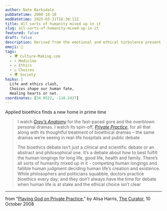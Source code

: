 ```yaml
---
author: Nate Barksdale
pubDatetime: 2008-10-10
modDatetime: 2025-03-31T16:30:13Z
title: All sorts of humanity mixed up in it
slug: all-sorts-of-humanity-mixed-up-in-it
featured: false
draft: false
description: Derived from the emotional and ethical turbulence present in modern medicine, this piece explores how bioethics is intertwined with real-life dilemmas faced by healthcare professionals.
emoji: 💉
tags:
  - 🌍 Culture-Making.com
  - ⚕️ Medicine
  - ⚖️ Ethics
  - ⚖️ Choices
  - 🌍 Society
haiku: |
  Life and ethics clash,  
  Choices shape our human fate,  
  Healing hearts or not.
coordinates: [34.0522, -118.2437]
---
```


Applied bioethics finds a new home in prime time

> I watch [_Grey’s Anatomy_](http://web.archive.org/web/20250114065603/https://www.imdb.com/title/tt0413573/) for the fast-paced gore and the overblown personal dramas. I watch its spin-off, [_Private Practice_](http://web.archive.org/web/20241219103450/https://www.imdb.com/title/tt0972412/), for all that along with its thoughtful treatment of bioethical dramas – the same dramas we’re seeing in real-life hospitals and public debate
>
> The bioethics debate isn’t just a clinical and scientific debate or an abstract and philosophical one. It’s a debate about how to best fulfill the human longings for long life, good life, health and family. There’s all sorts of humanity mixed up in it - competing human longings and fallible human judgment deciding human life’s creation and existence. While philosophers and politicians squabble, doctors practice bioethics every day; and they don’t always have the time for debate when human life is at stake and the ethical choice isn’t clear

---

from "[Playing God on Private Practice](http://web.archive.org/web/20090725071236/http://www.curatormagazine.com:80/alisaharris/playing-god-on-private-practice/)," by Alisa Harris, [The Curator](http://web.archive.org/web/20090725071236/http://www.curatormagazine.com:80/alisaharris/playing-god-on-private-practice/), 10 October 2008
